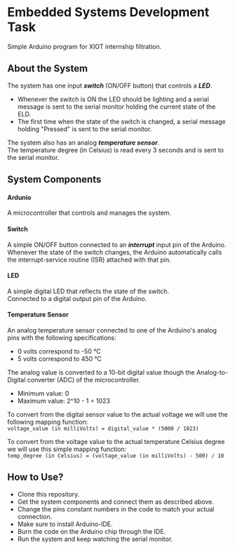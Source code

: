 # Embedded Systems Development Task
Simple Arduino program for XIOT internship filtration.

## About the System
The system has one input <i><b>switch</b></i> (ON/OFF button) that controls a <i><b>LED</b></i>.
- Whenever the switch is ON the LED should be lighting and a serial message is sent to the serial monitor holding the current state of the ELD.
- The first time when the state of the switch is changed, a serial message holding "Pressed" is sent to the serial monitor.

The system also has an analog <i><b>temperature sensor</b></i>.<br>
The temperature degree (in Celsius) is read every 3 seconds and is sent to the serial monitor.

## System Components
#### Ardunio
A microcontroller that controls and manages the system.

#### Switch
A simple ON/OFF button connected to an <i><b>interrupt</b></i> input pin of the Arduino.<br>
Whenever the state of the switch changes, the Arduino automatically calls the interrupt-service routine (ISR) attached with that pin.

#### LED
A simple digital LED that reflects the state of the switch.<br>
Connected to a digital output pin of the Arduino.

#### Temperature Sensor
An analog temperature sensor connected to one of the Arduino's analog pins with the following specifications:
- 0 volts correspond to -50 °C
- 5 volts correspond to 450 °C

The analog value is converted to a 10-bit digital value though the Analog-to-Digital converter (ADC) of the microcontroller.
- Minimum value: 0
- Maximum value: 2^10 - 1 = 1023

To convert from the digital sensor value to the actual voltage we will use the following mapping function:<br>
`voltage_value (in milliVolts) = digital_value * (5000 / 1023)`

To convert from the voltage value to the actual temperature Celsius degree we will use this simple mapping function:<br>
`temp_degree (in Celsius) = (voltage_value (in milliVolts) - 500) / 10`

## How to Use?
* Clone this repository.
* Get the system components and connect them as described above.
* Change the pins constant numbers in the code to match your actual connection.
* Make sure to install Arduino-IDE.
* Burn the code on the Arduino chip through the IDE.
* Run the system and keep watching the serial monitor.
